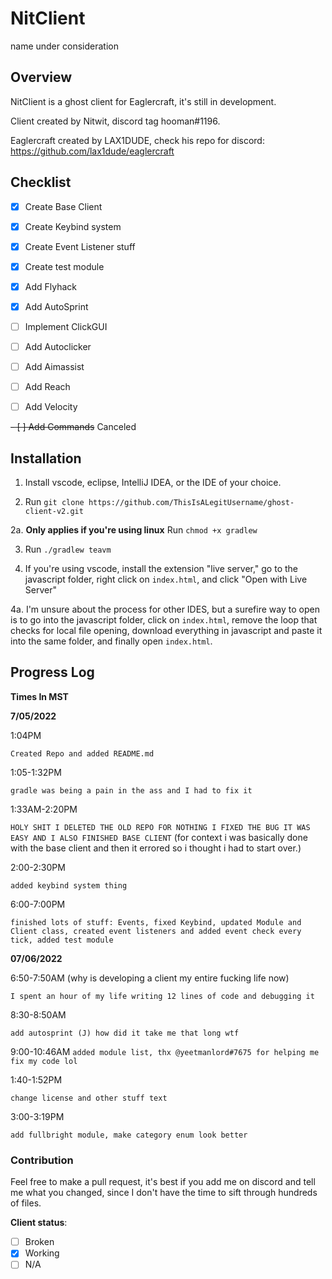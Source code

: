 # NitClient

name under consideration

## Overview

NitClient is a ghost client for Eaglercraft, it's still in development.


Client created by Nitwit, discord tag hooman#1196.


Eaglercraft created by LAX1DUDE, check his repo for discord: https://github.com/lax1dude/eaglercraft


## Checklist

- [x] Create Base Client
- [x] Create Keybind system
- [x] Create Event Listener stuff
- [x] Create test module
- [x] Add Flyhack
- [x] Add AutoSprint
- [ ] Implement ClickGUI
- [ ] Add Autoclicker
- [ ] Add Aimassist
- [ ] Add Reach
- [ ] Add Velocity


~~- [ ] Add Commands~~ Canceled


## Installation

1. Install vscode, eclipse, IntelliJ IDEA, or the IDE of your choice.


2. Run `git clone https://github.com/ThisIsALegitUsername/ghost-client-v2.git`


2a. **Only applies if you're using linux** Run `chmod +x gradlew`


3. Run `./gradlew teavm`


4. If you're using vscode, install the extension "live server," go to the javascript folder, right click on `index.html`, and click "Open with Live Server"


4a. I'm unsure about the process for other IDES, but a surefire way to open is to go into the javascript folder, click on `index.html`, remove the loop that checks for local file opening, download everything in javascript and paste it into the same folder, and finally open `index.html`.

## Progress Log

**Times In MST**

**7/05/2022**


 1:04PM 

 `Created Repo and added README.md`


1:05-1:32PM

 `gradle was being a pain in the ass and I had to fix it`


1:33AM-2:20PM

 `HOLY SHIT I DELETED THE OLD REPO FOR NOTHING I FIXED THE BUG IT WAS EASY AND I ALSO FINISHED BASE CLIENT` (for context i was basically done with the base client and then it errored so i thought i had to start over.)

2:00-2:30PM 

`added keybind system thing`

6:00-7:00PM

 `finished lots of stuff: Events, fixed Keybind, updated Module and Client class, created event listeners and added event check every tick, added test module`


 **07/06/2022**

 6:50-7:50AM (why is developing a client my entire fucking life now)

 `I spent an hour of my life writing 12 lines of code and debugging it`

 8:30-8:50AM 

 `add autosprint (J) how did it take me that long wtf`

 9:00-10:46AM
 `added module list, thx @yeetmanlord#7675 for helping me fix my code lol`

 1:40-1:52PM

 `change license and other stuff text`

 3:00-3:19PM

 `add fullbright module, make category enum look better`

### Contribution
Feel free to make a pull request, it's best if you add me on discord and tell me what you changed, since I don't have the time to sift through hundreds of files.

**Client status**:  
- [ ] Broken
- [x] Working
- [ ] N/A
